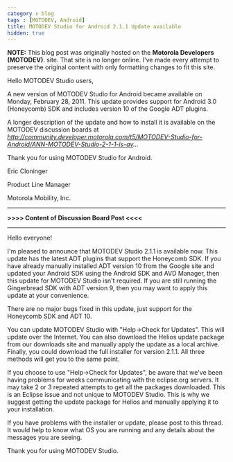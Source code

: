 ```yaml
---
category : blog
tags : [MOTODEV, Android]
title: MOTODEV Studio for Android 2.1.1 Update available
hidden: true
---
```

**NOTE:** This blog post was originally hosted on the **Motorola Developers (MOTODEV)**. site. That site is no longer online. I've made every attempt to preserve the original content with only formatting changes to fit this site.

Hello MOTODEV Studio users,

A new version of MOTODEV Studio for Android became available on Monday,
February 28, 2011. This update provides support for Android 3.0
(Honeycomb) SDK and includes version 10 of the Google ADT plugins.

A longer description of the update and how to install it is available on
the MOTODEV discussion boards at
*http://community.developer.motorola.com/t5/MOTODEV-Studio-for-Android/ANN-MOTODEV-Studio-2-1-1-is-av...*

Thank you for using MOTODEV Studio for Android.

Eric Cloninger

Product Line Manager

Motorola Mobility, Inc.

------------------------------------------------------------------------

**&gt;&gt;&gt;&gt; Content of Discussion Board Post &lt;&lt;&lt;&lt;**

------------------------------------------------------------------------

Hello everyone!

I'm pleased to announce that MOTODEV Studio 2.1.1 is available now. This
update has the latest ADT plugins that support the Honeycomb SDK. If you
have already manually installed ADT version 10 from the Google site and
updated your Android SDK using the Android SDK and AVD Manager, then
this update for MOTODEV Studio isn't required. If you are still running
the Gingerbread SDK with ADT version 9, then you may want to apply this
update at your convenience.

There are no major bugs fixed in this update, just support for the
Honeycomb SDK and ADT 10.

You can update MOTODEV Studio with "Help-&gt;Check for Updates". This
will update over the Internet. You can also download the Helios update
package from our downloads site and manually apply the update as a local
archive. Finally, you could download the full installer for version
2.1.1. All three methods will get you to the same point.

If you choose to use "Help-&gt;Check for Updates", be aware that we've
been having problems for weeks communicating with the eclipse.org
servers. It may take 2 or 3 repeated attempts to get all the packages
downloaded. This is an Eclipse issue and not unique to MOTODEV Studio.
This is why we suggest getting the update package for Helios and
manually applying it to your installation.

If you have problems with the installer or update, please post to this
thread. It would help to know what OS you are running and any details
about the messages you are seeing.

Thank you for using MOTODEV Studio.
